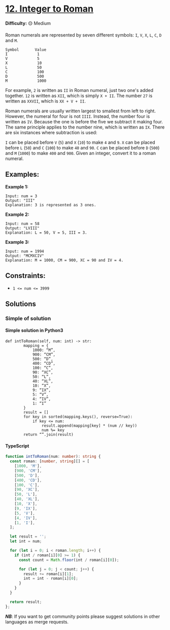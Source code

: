 # [12. Integer to Roman](https://leetcode.com/problems/integer-to-roman/)

**Difficulty:**  :yellow_circle: Medium

Roman numerals are represented by seven different symbols: `I`, `V`, `X`, `L`, `C`, `D` and `M`.

```text
Symbol       Value
I             1
V             5
X             10
L             50
C             100
D             500
M             1000
```

For example, `2` is written as `II` in Roman numeral, just two one's added 
together. `12` is written as `XII`, which is simply `X + II`. The number `27`
is written as `XXVII`, which is `XX + V + II`.

Roman numerals are usually written largest to smallest from left to right. 
However, the numeral for four is not `IIII`. Instead, the number four is 
written as `IV`. Because the one is before the five we subtract it making 
four. The same principle applies to the number nine, which is written as `IX`.
There are six instances where subtraction is used:

`I` can be placed before `V` (`5`) and `X` (`10`) to make `4` and `9`. 
`X` can be placed before `L` (`50`) and `C` (`100`) to make `40` and `90`. 
`C` can be placed before `D` (`500`) and `M` (`1000`) to make `400` and `900`.
Given an integer, convert it to a roman numeral.

## Examples:

**Example 1:**

```text
Input: num = 3
Output: "III"
Explanation: 3 is represented as 3 ones.
```
**Example 2:**
```
Input: num = 58
Output: "LVIII"
Explanation: L = 50, V = 5, III = 3.
```

**Example 3:**
```
Input: num = 1994
Output: "MCMXCIV"
Explanation: M = 1000, CM = 900, XC = 90 and IV = 4.
```

## Constraints:

- `1 <= num <= 3999`


## Solutions

### Simple of solution 

#### Simple solution in Python3
```python3
def intToRoman(self, num: int) -> str:
        mapping = {
            1000: “M”,
            900: “CM”,
            500: “D”,
            400: “CD”,
            100: “C”,
            90: “XC”,
            50: “L”,
            40: “XL”, 
            10: “X”, 
            9: “IX”,
            5: “V”, 
            4: “IV”, 
            1: “I”
        }
        result = []
        for key in sorted(mapping.keys(), reverse=True):
            if key <= num:
                result.append(mapping[key] * (num // key))
                num %= key
        return “”.join(result)
```
#### TypeScript
```typescript
function intToRoman(num: number): string {
  const roman: [number, string][] = [
    [1000, 'M'],
    [900, 'CM'],
    [500, 'D'],
    [400, 'CD'],
    [100, 'C'],
    [90, 'XC'],
    [50, 'L'],
    [40, 'XL'],
    [10, 'X'],
    [9, 'IX'],
    [5, 'V'],
    [4, 'IV'],
    [1, 'I'],
  ];

  let result = '';
  let int = num;

  for (let i = 0; i < roman.length; i++) {
    if (int / roman[i][0] >= 1) {
      const count = Math.floor(int / roman[i][0]);

      for (let j = 0; j < count; j++) {
        result += roman[i][1];
        int = int - roman[i][0];
      }
    }
  }

  return result;
};
```
***NB***: If you want to get community points please suggest solutions in other languages as merge requests.
